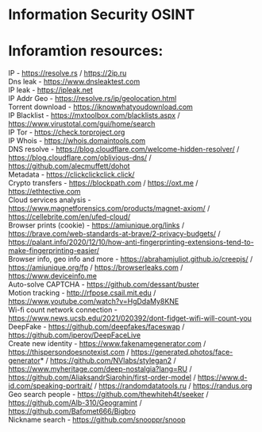 # Information Security OSINT
# Inforamtion resources:
IP - https://resolve.rs / https://2ip.ru<br>
Dns leak - https://www.dnsleaktest.com<br>
IP leak - https://ipleak.net<br>
IP Addr Geo - https://resolve.rs/ip/geolocation.html<br>
Torrent download - https://iknowwhatyoudownload.com<br>
IP Blacklist - https://mxtoolbox.com/blacklists.aspx / https://www.virustotal.com/gui/home/search <br>
IP Tor - https://check.torproject.org<br>
IP Whois - https://whois.domaintools.com<br>
DNS resolve - https://blog.cloudflare.com/welcome-hidden-resolver/ / https://blog.cloudflare.com/oblivious-dns/ / https://github.com/alecmuffett/dohot <br>
Metadata - https://clickclickclick.click/<br>
Crypto transfers - https://blockpath.com / https://oxt.me / https://ethtective.com <br>
Cloud services analysis - https://www.magnetforensics.com/products/magnet-axiom/ / https://cellebrite.com/en/ufed-cloud/ <br>
Browser prints (cookie) - https://amiunique.org/links / https://brave.com/web-standards-at-brave/2-privacy-budgets/ / https://palant.info/2020/12/10/how-anti-fingerprinting-extensions-tend-to-make-fingerprinting-easier/ <br>
Browser info, geo info and more - https://abrahamjuliot.github.io/creepjs/ / https://amiunique.org/fp / https://browserleaks.com / https://www.deviceinfo.me <br>
Auto-solve CAPTCHA - https://github.com/dessant/buster <br>
Motion tracking - http://rfpose.csail.mit.edu / https://www.youtube.com/watch?v=HgDdaMy8KNE <br>
Wi-fi count network connection - https://www.news.ucsb.edu/2021/020392/dont-fidget-wifi-will-count-you <br>
DeepFake - https://github.com/deepfakes/faceswap / https://github.com/iperov/DeepFaceLive <br>
Create new identity - https://www.fakenamegenerator.com / https://thispersondoesnotexist.com / https://generated.photos/face-generator* / https://github.com/NVlabs/stylegan2 / https://www.myheritage.com/deep-nostalgia?lang=RU / https://github.com/AliaksandrSiarohin/first-order-model / https://www.d-id.com/speaking-portrait/ / https://randomdatatools.ru / https://randus.org<br>
Geo search people - https://github.com/thewhiteh4t/seeker / https://github.com/Alb-310/Geogramint / https://github.com/Bafomet666/Bigbro <br>
Nickname search - https://github.com/snooppr/snoop<br>
